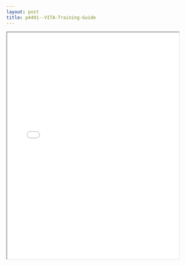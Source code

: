 ```yaml
---
layout: post
title: p4491--VITA-Training-Guide
---
```


<div class="pdf-container">
<iframe src="/ea//_pdf-2-md/p4491--VITA-Training-Guide.pdf" height="600" width="90%" allowFullScreen="true"></iframe>
</div>

